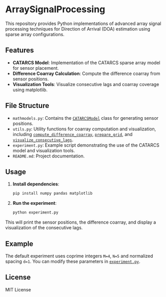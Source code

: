 # ArraySignalProcessing

This repository provides Python implementations of advanced array signal processing techniques for Direction of Arrival (DOA) estimation using sparse array configurations.

## Features

- **CATARCS Model**: Implementation of the CATARCS sparse array model for sensor placement.
- **Difference Coarray Calculation**: Compute the difference coarray from sensor positions.
- **Visualization Tools**: Visualize consecutive lags and coarray coverage using matplotlib.

## File Structure

- `mathmodels.py`: Contains the [`CATARCSModel`](mathmodels.py) class for generating sensor positions.
- `utils.py`: Utility functions for coarray computation and visualization, including [`compute_difference_coarray`](utils.py), [`prepare_grid`](utils.py), and [`visualize_consecutive_lags`](utils.py).
- `experiment.py`: Example script demonstrating the use of the CATARCS model and visualization tools.
- `README.md`: Project documentation.

## Usage

1. **Install dependencies**:
    ```sh
    pip install numpy pandas matplotlib
    ```

2. **Run the experiment**:
    ```sh
    python experiment.py
    ```

This will print the sensor positions, the difference coarray, and display a visualization of the consecutive lags.

## Example

The default experiment uses coprime integers `M=4`, `N=5` and normalized spacing `d=1`. You can modify these parameters in [`experiment.py`](experiment.py).

## License

MIT License
